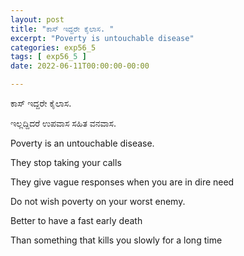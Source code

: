 ```yaml
---
layout: post
title: "ಕಾಸ್ ಇದ್ದರೇ ಕೈಲಾಸ. "
excerpt: "Poverty is untouchable disease"
categories: exp56_5
tags: [ exp56_5 ]
date: 2022-06-11T00:00:00-00:00

---
```


ಕಾಸ್ ಇದ್ದರೇ ಕೈಲಾಸ. 

ಇಲ್ಲದ್ದಿದರೆ ಉಪವಾಸ ಸಹಿತ ವನವಾಸ.

Poverty is an untouchable disease.

They stop taking your calls

They give vague responses when you are in dire need

Do not wish poverty on your worst enemy.

Better to have a fast early death 

Than something that kills you slowly for a long time
